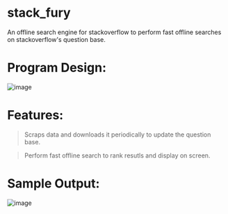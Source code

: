 # stack_fury
An offline search engine for stackoverflow to perform fast offline searches on stackoverflow's question base.


# Program Design:

![image](https://user-images.githubusercontent.com/76820944/184688154-7fb66757-9fa4-408b-a21c-30cf093c689d.png)

# Features:

> Scraps data and downloads it periodically to update the question base.

> Perform fast offline search to rank resutls and display on screen.

# Sample Output:

![image](https://user-images.githubusercontent.com/76820944/184688571-411f153c-fe30-44e4-ab63-eda21eda1d66.png)
